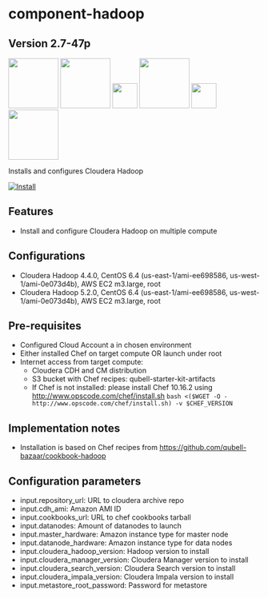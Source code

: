 component-hadoop
================

Version 2.7-47p
-------------

<img src="http://hadoop.apache.org/images/hadoop-logo.jpg" width="100px">
<img src="http://www.uk.capgemini.com/sites/default/files/en-gb/2014/07/cloudera-logo.png" width="100px">
<img src="http://www.cloudera.com/content/dam/cloudera/support/ungated/icons/highres_236245562.jpeg" height="50px">
<img src="http://www.cloudera.com/content/dam/cloudera/support/ungated/icons/SQOOP-99d7b6cb4cccb48e.png" width="100px"> <img src="http://www.cloudera.com/content/dam/cloudera/support/ungated/icons/impala-logo.png" height="50px">
<img src="http://www.cloudera.com/content/dam/cloudera/product-assets/cloudera_search_logo.png" width="100px">

Installs and configures Cloudera Hadoop

[![Install](https://raw.github.com/qubell-bazaar/component-skeleton/master/img/install.png)](https://express.tonomi.com/applications/upload?metadataUrl=https://raw.github.com/qubell-bazaar/component-hadoop/2.7-47p/meta.yml)

Features
--------

 - Install and configure Cloudera Hadoop on multiple compute

Configurations
--------------
 - Cloudera Hadoop 4.4.0, CentOS 6.4 (us-east-1/ami-ee698586, us-west-1/ami-0e073d4b), AWS EC2 m3.large, root
 - Cloudera Hadoop 5.2.0, CentOS 6.4 (us-east-1/ami-ee698586, us-west-1/ami-0e073d4b), AWS EC2 m3.large, root

Pre-requisites
--------------
 - Configured Cloud Account a in chosen environment
 - Either installed Chef on target compute OR launch under root
 - Internet access from target compute:
   - Cloudera CDH and CM distribution
   - S3 bucket with Chef recipes: qubell-starter-kit-artifacts
   - If Chef is not installed: please install Chef 10.16.2 using http://www.opscode.com/chef/install.sh ```bash <($WGET -O - http://www.opscode.com/chef/install.sh) -v $CHEF_VERSION```

Implementation notes
--------------------
 - Installation is based on Chef recipes from https://github.com/qubell-bazaar/cookbook-hadoop

Configuration parameters
------------------------
 - input.repository_url: URL to cloudera archive repo
 - input.cdh_ami: Amazon AMI ID
 - input.cookbooks_url: URL to chef cookbooks tarball
 - input.datanodes: Amount of datanodes to launch
 - input.master_hardware: Amazon instance type for master node
 - input.datanode_hardware: Amazon instance type for data nodes
 - input.cloudera_hadoop_version: Hadoop version to install
 - input.cloudera_manager_version: Cloudera Manager version to install
 - input.cloudera_search_version: Cloudera Search version to install
 - input.cloudera_impala_version: Cloudera Impala version to install
 - input.metastore_root_password: Password for metastore


